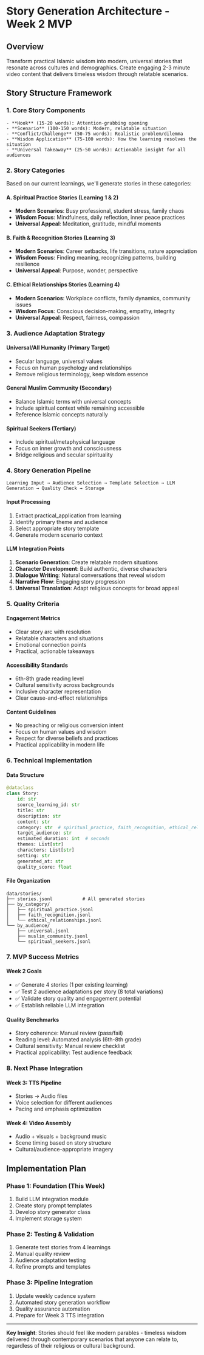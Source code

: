 # Story Generation Architecture - Week 2 MVP

## Overview
Transform practical Islamic wisdom into modern, universal stories that resonate across cultures and demographics. Create engaging 2-3 minute video content that delivers timeless wisdom through relatable scenarios.

## Story Structure Framework

### 1. **Core Story Components**
```
- **Hook** (15-20 words): Attention-grabbing opening
- **Scenario** (100-150 words): Modern, relatable situation
- **Conflict/Challenge** (50-75 words): Realistic problem/dilemma
- **Wisdom Application** (75-100 words): How the learning resolves the situation
- **Universal Takeaway** (25-50 words): Actionable insight for all audiences
```

### 2. **Story Categories**
Based on our current learnings, we'll generate stories in these categories:

#### **A. Spiritual Practice Stories** (Learning 1 & 2)
- **Modern Scenarios**: Busy professional, student stress, family chaos
- **Wisdom Focus**: Mindfulness, daily reflection, inner peace practices
- **Universal Appeal**: Meditation, gratitude, mindful moments

#### **B. Faith & Recognition Stories** (Learning 3)
- **Modern Scenarios**: Career setbacks, life transitions, nature appreciation
- **Wisdom Focus**: Finding meaning, recognizing patterns, building resilience
- **Universal Appeal**: Purpose, wonder, perspective

#### **C. Ethical Relationships Stories** (Learning 4)
- **Modern Scenarios**: Workplace conflicts, family dynamics, community issues
- **Wisdom Focus**: Conscious decision-making, empathy, integrity
- **Universal Appeal**: Respect, fairness, compassion

### 3. **Audience Adaptation Strategy**

#### **Universal/All Humanity** (Primary Target)
- Secular language, universal values
- Focus on human psychology and relationships
- Remove religious terminology, keep wisdom essence

#### **General Muslim Community** (Secondary)
- Balance Islamic terms with universal concepts
- Include spiritual context while remaining accessible
- Reference Islamic concepts naturally

#### **Spiritual Seekers** (Tertiary)
- Include spiritual/metaphysical language
- Focus on inner growth and consciousness
- Bridge religious and secular spirituality

### 4. **Story Generation Pipeline**

```
Learning Input → Audience Selection → Template Selection → LLM Generation → Quality Check → Storage
```

#### **Input Processing**
1. Extract practical_application from learning
2. Identify primary theme and audience
3. Select appropriate story template
4. Generate modern scenario context

#### **LLM Integration Points**
1. **Scenario Generation**: Create relatable modern situations
2. **Character Development**: Build authentic, diverse characters
3. **Dialogue Writing**: Natural conversations that reveal wisdom
4. **Narrative Flow**: Engaging story progression
5. **Universal Translation**: Adapt religious concepts for broad appeal

### 5. **Quality Criteria**

#### **Engagement Metrics**
- Clear story arc with resolution
- Relatable characters and situations
- Emotional connection points
- Practical, actionable takeaways

#### **Accessibility Standards**
- 6th-8th grade reading level
- Cultural sensitivity across backgrounds
- Inclusive character representation
- Clear cause-and-effect relationships

#### **Content Guidelines**
- No preaching or religious conversion intent
- Focus on human values and wisdom
- Respect for diverse beliefs and practices
- Practical applicability in modern life

### 6. **Technical Implementation**

#### **Data Structure**
```python
@dataclass
class Story:
    id: str
    source_learning_id: str
    title: str
    description: str
    content: str
    category: str  # spiritual_practice, faith_recognition, ethical_relationships
    target_audience: str
    estimated_duration: int  # seconds
    themes: List[str]
    characters: List[str]
    setting: str
    generated_at: str
    quality_score: float
```

#### **File Organization**
```
data/stories/
├── stories.jsonl           # All generated stories
├── by_category/
│   ├── spiritual_practice.jsonl
│   ├── faith_recognition.jsonl
│   └── ethical_relationships.jsonl
└── by_audience/
    ├── universal.jsonl
    ├── muslim_community.jsonl
    └── spiritual_seekers.jsonl
```

### 7. **MVP Success Metrics**

#### **Week 2 Goals**
- ✅ Generate 4 stories (1 per existing learning)
- ✅ Test 2 audience adaptations per story (8 total variations)
- ✅ Validate story quality and engagement potential
- ✅ Establish reliable LLM integration

#### **Quality Benchmarks**
- Story coherence: Manual review (pass/fail)
- Reading level: Automated analysis (6th-8th grade)
- Cultural sensitivity: Manual review checklist
- Practical applicability: Test audience feedback

### 8. **Next Phase Integration**

#### **Week 3: TTS Pipeline**
- Stories → Audio files
- Voice selection for different audiences
- Pacing and emphasis optimization

#### **Week 4: Video Assembly**
- Audio + visuals + background music
- Scene timing based on story structure
- Cultural/audience-appropriate imagery

## Implementation Plan

### Phase 1: Foundation (This Week)
1. Build LLM integration module
2. Create story prompt templates
3. Develop story generator class
4. Implement storage system

### Phase 2: Testing & Validation
1. Generate test stories from 4 learnings
2. Manual quality review
3. Audience adaptation testing
4. Refine prompts and templates

### Phase 3: Pipeline Integration
1. Update weekly cadence system
2. Automated story generation workflow
3. Quality assurance automation
4. Prepare for Week 3 TTS integration

---

**Key Insight**: Stories should feel like modern parables - timeless wisdom delivered through contemporary scenarios that anyone can relate to, regardless of their religious or cultural background.